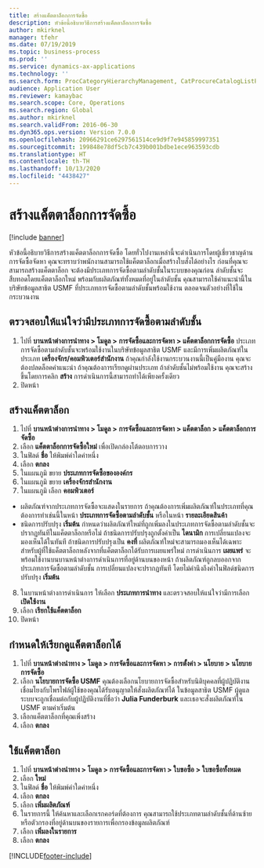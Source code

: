 ```yaml
---
title: สร้างแค็ตตาล็อกการจัดซื้อ
description: หัวข้อนี้อธิบายวิธีการสร้างแค็ตตาล็อกการจัดซื้อ
author: mkirknel
manager: tfehr
ms.date: 07/19/2019
ms.topic: business-process
ms.prod: ''
ms.service: dynamics-ax-applications
ms.technology: ''
ms.search.form: ProcCategoryHierarchyManagement, CatProcureCatalogListPage, CatProcureCatalogCreate, CatProcureCatalogEdit, SysPolicyListPage, SysPolicy, CatCatalogPolicyRule, PurchReqTableListPage, PurchReqCreate, PurchReqTable, PurchReqAddItem
audience: Application User
ms.reviewer: kamaybac
ms.search.scope: Core, Operations
ms.search.region: Global
ms.author: mkirknel
ms.search.validFrom: 2016-06-30
ms.dyn365.ops.version: Version 7.0.0
ms.openlocfilehash: 20966291ce6297561514ce9d9f7e945859997351
ms.sourcegitcommit: 199848e78df5cb7c439b001bdbe1ece963593cdb
ms.translationtype: HT
ms.contentlocale: th-TH
ms.lasthandoff: 10/13/2020
ms.locfileid: "4438427"
---
```

# <a name="create-a-procurement-catalog"></a>สร้างแค็ตตาล็อกการจัดซื้อ

[!include [banner](../../includes/banner.md)]

หัวข้อนี้อธิบายวิธีการสร้างแค็ตตาล็อกการจัดซื้อ โดยทั่วไปงานเหล่านี้จะดำเนินการโดยผู้เชี่ยวชาญด้านการจัดซื้อจัดหา  คุณจะทราบว่าพนักงานสามารถใช้แค็ตตาล็อกเมื่อสร้างใบสั่งได้อย่างไร ก่อนที่คุณจะสามารถสร้างแค็ตตาล็อก จะต้องมีประเภทการจัดซื้อตามลำดับชั้นในระบบของคุณก่อน ลำดับชั้นจะสืบทอดโดยแค็ตตาล็อกใหม่ พร้อมกับผลิตภัณฑ์ทั้งหมดที่อยู่ในลำดับชั้น คุณสามารถใช้คำแนะนำนี้ในบริษัทข้อมูลสาธิต USMF ที่ประเภทการจัดซื้อตามลำดับชั้นพร้อมใช้งาน ตลอดจนตัวอย่างที่ใช้ในกระบวนงาน


## <a name="ensure-that-a-procurement-category-hierarchy-exists"></a>ตรวจสอบให้แน่ใจว่ามีประเภทการจัดซื้อตามลำดับชั้น
1. ไปที่ **บานหน้าต่างการนำทาง > โมดูล > การจัดซื้อและการจัดหา > แค็ตตาล็อกการจัดซื้อ** ประเภทการจัดซื้อตามลำดับชั้นจะพร้อมใช้งานในบริษัทข้อมูลสาธิต USMF และมีการเพิ่มผลิตภัณฑ์ในประเภท **เครื่องจักร/คอมพิวเตอร์สำนักงาน** ถ้าคุณกำลังใช้งานกระบวนงานนี้เป็นคู่มืองาน คุณจะต้องปลดล็อคคำแนะนำ ถ้าคุณต้องการเรียกดูผ่านประเภท ถ้าลำดับชั้นไม่พร้อมใช้งาน คุณจะสร้างขึ้นโดยการคลิก **สร้าง** การดำเนินการนี้สามารถทำได้เพียงครั้งเดียว  
2. ปิดหน้า

## <a name="create-a-catalog"></a>สร้างแค็ตตาล็อก
1. ไปที่ **บานหน้าต่างการนำทาง > โมดูล > การจัดซื้อและการจัดหา > แค็ตตาล็อก > แค็ตตาล็อกการจัดซื้อ**
2. เลือก **แค็ตตาล็อกการจัดซื้อใหม่** เพื่อเปิดกล่องโต้ตอบการวาง
3. ในฟิลด์ **ชื่อ** ให้พิมพ์ค่าใดค่าหนึ่ง
4. เลือก **ตกลง**
5. ในแผนภูมิ ขยาย **ประเภทการจัดซื้อขององค์กร**
6. ในแผนภูมิ ขยาย **เครื่องจักรสำนักงาน**
7. ในแผนภูมิ เลือก **คอมพิวเตอร์**

  - ผลิตภัณฑ์จากประเภทการจัดซื้อจะแสดงในรายการ  ถ้าคุณต้องการเพิ่มผลิตภัณฑ์ในประเภทที่คุณต้องการทำเช่นนี้ในหน้า **ประเภทการจัดซื้อตามลำดับชั้น** หรือในหน้า **รายละเอียดสินค้า**  
  - ชนิดการปรับปรุง **เริ่มต้น** กำหนดว่าผลิตภัณฑ์ใหม่ที่ถูกเพิ่มลงในประเภทการจัดซื้อตามลำดับชั้นจะปรากฏทันทีในแค็ตตาล็อกหรือไม่ ถ้าชนิดการปรับปรุงถูกตั้งค่าเป็น **ไดนามิก** การเปลี่ยนแปลงจะมองเห็นได้ในทันที ถ้าชนิดการปรับปรุงเป็น **คงที่** ผลิตภัณฑ์ใหม่จะสามารถมองเห็นได้เฉพาะสำหรับผู้ที่ใช้แค็ตตาล็อกหลังจากที่แค็ตตาล็อกได้รับการเผยแพร่ใหม่ การดำเนินการ **เผยแพร่** จะพร้อมใช้งานบนบานหน้าต่างการดำเนินการที่อยู่ด้านบนของหน้า ถ้าผลิตภัณฑ์ถูกลบออกจากประเภทการจัดซื้อตามลำดับชั้น การเปลี่ยนแปลงจะปรากฏทันที โดยไม่คำนึงถึงค่าในฟิลด์ชนิดการปรับปรุง **เริ่มต้น**  

8. ในบานหน้าต่างการดำเนินการ ให้เลือก **ประเภทการนำทาง** และตรวจสอบให้แน่ใจว่ามีการเลือก **เปิดใช้งาน**
9. เลือก **เรียกใช้แค็ตตาล็อก**
10. ปิดหน้า

## <a name="make-the-catalog-visible"></a>กำหนดให้เรียกดูแค็ตตาล็อกได้
1. ไปที่ **บานหน้าต่างนำทาง > โมดูล > การจัดซื้อและการจัดหา > การตั้งค่า > นโยบาย > นโยบายการจัดซื้อ**
2. เลือก **นโยบายการจัดซื้อ USMF** คุณต้องเลือกนโยบายการจัดซื้อสำหรับนิติบุคคลที่ผู้ปฏิบัติงานเชื่อมโยงกับโพรไฟล์ผู้ใช้ของคุณได้รับอนุญาตให้สั่งผลิตภัณฑ์ได้ ในข้อมูลสาธิต USMF ผู้ดูแลระบบจะถูกเชื่อมต่อกับผู้ปฏิบัติงานที่ชื่อว่า **Julia Funderburk** และเธอจะสั่งผลิตภัณฑ์ใน USMF ตามค่าเริ่มต้น  
3. เลือกแค็ตตาล็อกที่คุณเพิ่งสร้าง
4. เลือก **ตกลง**

## <a name="use-the-catalog"></a>ใช้แค็ตตาล็อก
1. ไปที่ **บานหน้าต่างนำทาง > โมดูล > การจัดซื้อและการจัดหา > ใบขอซื้อ > ใบขอซื้อทั้งหมด**
2. เลือก **ใหม่**
3. ในฟิลด์ **ชื่อ** ให้พิมพ์ค่าใดค่าหนึ่ง
4. เลือก **ตกลง**
5. เลือก **เพิ่มผลิตภัณฑ์**
6. ในรายการนี้ ให้ค้นหาและเลือกเรกคอร์ดที่ต้องการ คุณสามารถใช้ประเภทตามลำดับชั้นที่ด้านซ้ายหรือตัวกรองที่อยู่ด้านบนของรายการเพื่อกรองข้อมูลผลิตภัณฑ์  
7. เลือก **เพิ่มลงในรายการ**
8. เลือก **ตกลง**



[!INCLUDE[footer-include](../../../includes/footer-banner.md)]